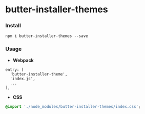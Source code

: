 # butter-installer-themes

### Install
`npm i butter-installer-themes --save`

### Usage

- **Webpack**
 ```JS
 entry: [
   'butter-installer-theme',
   'index.js',
   ...
 ],
 ```
- **CSS**
 ```CSS
 @import './node_modules/butter-installer-themes/index.css';
 ```
